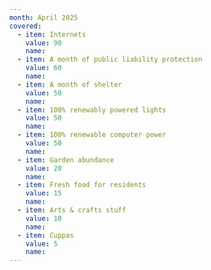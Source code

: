 ```yaml
---
month: April 2025
covered:
  - item: Internets
    value: 90
    name: 
  - item: A month of public liability protection
    value: 60
    name: 
  - item: A month of shelter
    value: 50
    name:
  - item: 100% renewably powered lights
    value: 50
    name: 
  - item: 100% renewable computer power
    value: 50
    name: 
  - item: Garden abundance
    value: 20
    name: 
  - item: Fresh food for residents
    value: 15
    name: 
  - item: Arts & crafts stuff
    value: 10
    name: 
  - item: Cuppas
    value: 5
    name: 
---
```


